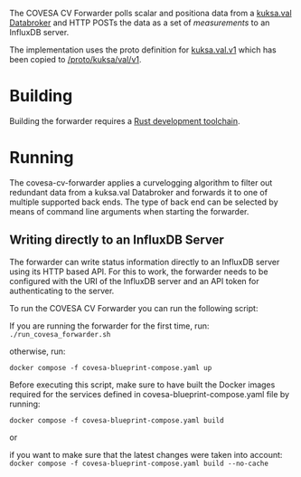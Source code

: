 <!--
SPDX-FileCopyrightText: 2023 Contributors to the Eclipse Foundation

See the NOTICE file(s) distributed with this work for additional
information regarding copyright ownership.

Licensed under the Apache License, Version 2.0 (the "License");
you may not use this file except in compliance with the License.
You may obtain a copy of the License at

     http://www.apache.org/licenses/LICENSE-2.0

Unless required by applicable law or agreed to in writing, software
distributed under the License is distributed on an "AS IS" BASIS,
WITHOUT WARRANTIES OR CONDITIONS OF ANY KIND, either express or implied.
See the License for the specific language governing permissions and
limitations under the License.

SPDX-License-Identifier: Apache-2.0
-->
The COVESA CV Forwarder polls scalar and positiona data from a [kuksa.val Databroker](https://github.com/eclipse/kuksa.val/tree/master/kuksa_databroker)
and HTTP POSTs the data as a set of *measurements* to an InfluxDB server.

The implementation uses the proto definition for [kuksa.val.v1](https://github.com/eclipse/kuksa.val/tree/master/proto/kuksa/val/v1)
which has been copied to [/proto/kuksa/val/v1](/proto/kuksa/val/v1/).

# Building

Building the forwarder requires a [Rust development toolchain](https://rustup.rs/).

# Running

The covesa-cv-forwarder applies a curvelogging algorithm to filter out redundant data from a kuksa.val Databroker and forwards it to one of multiple supported back ends. The type of back end can be selected by means of command line arguments when starting the forwarder.

## Writing directly to an InfluxDB Server

The forwarder can write status information directly to an InfluxDB server using its HTTP based API.
For this to work, the forwarder needs to be configured with the URI of the InfluxDB server and an API token for authenticating to the server.

To run the COVESA CV Forwarder you can run the following script:

If you are running the forwarder for the first time, run:
`./run_covesa_forwarder.sh`

otherwise, run:

`docker compose -f covesa-blueprint-compose.yaml up`

Before executing this script, make sure to have built the Docker images required for the services defined in covesa-blueprint-compose.yaml file by running:

`docker compose -f covesa-blueprint-compose.yaml build`

or 

if you want to make sure that the latest changes were taken into account:
`docker compose -f covesa-blueprint-compose.yaml build --no-cache`


